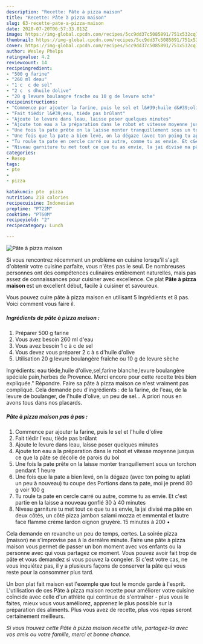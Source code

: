 ```yaml
---
description: "Recette: Pâte à pizza maison"
title: "Recette: Pâte à pizza maison"
slug: 63-recette-pate-a-pizza-maison
date: 2020-07-20T06:57:33.013Z
image: https://img-global.cpcdn.com/recipes/5cc9dd37c5085891/751x532cq70/pate-a-pizza-maison-photo-principale-de-la-recette.jpg
thumbnail: https://img-global.cpcdn.com/recipes/5cc9dd37c5085891/751x532cq70/pate-a-pizza-maison-photo-principale-de-la-recette.jpg
cover: https://img-global.cpcdn.com/recipes/5cc9dd37c5085891/751x532cq70/pate-a-pizza-maison-photo-principale-de-la-recette.jpg
author: Wesley Phelps
ratingvalue: 4.2
reviewcount: 14
recipeingredient:
- "500 g farine"
- "260 ml deau"
- "1 c  c de sel"
- "2 c  s dhuile dolive"
- "20 g levure boulangre frache ou 10 g de levure sche"
recipeinstructions:
- "Commence par ajouter la farine, puis le sel et l&#39;huile d&#39;olive"
- "Fait tiédir l&#39;eau, tiède pas brûlant"
- "Ajoute le levure dans leau, laisse poser quelques minutes"
- "Ajoute ton eau a la préparation dans le robot et vitesse moyenne jusqua ce que la pâte se décolle de parois du bol"
- "Une fois la pate prête on la laisse monter tranquillement sous un torchon pendant 1 heure"
- "Une fois que la pate a bien levé, on la dégaze (avec ton poing tu aplati un peu à nouveau) tu coupe des Portions dans ta pate, moi je prend 80 g voir 100 g"
- "Tu roule ta pate en cercle carré ou autre, comme tu as envie. Et c&#39;est partie en la laisse a nouveau gonflé 30 à 40 minutes"
- "Niveau garniture tu met tout ce que tu as envie, la jai divisé ma pâte en deux côtés, un côté pizza jambon salami mozza et emmental et lautre face flamme crème lardon oignon gruyère. 15 minutes à 200 •"
categories:
- Resep
tags:
- pte
- 
- pizza

katakunci: pte  pizza 
nutrition: 218 calories
recipecuisine: Indonesian
preptime: "PT22M"
cooktime: "PT60M"
recipeyield: "2"
recipecategory: Lunch

---
```



![Pâte à pizza maison](https://img-global.cpcdn.com/recipes/5cc9dd37c5085891/751x532cq70/pate-a-pizza-maison-photo-principale-de-la-recette.jpg)

Si vous rencontrez récemment un problème en cuisine lorsqu'il s'agit d'obtenir votre cuisine parfaite, vous n'êtes pas le seul. De nombreuses personnes ont des compétences culinaires entièrement naturelles, mais pas assez de connaissances pour cuisiner avec excellence. Ce plat <strong> Pâte à pizza maison </strong> est un excellent début, facile à cuisiner et savoureux.

<!--inarticleads1-->

Vous pouvez cuire pâte à pizza maison en utilisant 5 Ingrédients et 8 pas. Voici comment vous faire il.

##### Ingrédients de pâte à pizza maison :

1. Préparer 500 g farine
1. Vous avez besoin 260 ml d&#39;eau
1. Vous avez besoin 1 c à c de sel
1. Vous devez vous préparer 2 c à s d&#39;huile d&#39;olive
1. Utilisation 20 g levure boulangère fraîche ou 10 g de levure sèche


Ingrédients: eau tiéde,huile d&#39;olive,sel,farine blanche,levure boulangère spéciale pain,herbes de Provence. Merci encore pour cette recette très bien expliquée.&#34; Répondre. Faire sa pâte à pizza maison ce n&#39;est vraiment pas compliqué. Cela demande peu d&#39;ingrédients : de la farine, de l&#39;eau, de la levure de boulanger, de l&#39;huile d&#39;olive, un peu de sel… A priori nous en avons tous dans nos placards. 

<!--inarticleads2-->

##### Pâte à pizza maison pas à pas :

1. Commence par ajouter la farine, puis le sel et l&#39;huile d&#39;olive
1. Fait tiédir l&#39;eau, tiède pas brûlant
1. Ajoute le levure dans leau, laisse poser quelques minutes
1. Ajoute ton eau a la préparation dans le robot et vitesse moyenne jusqua ce que la pâte se décolle de parois du bol
1. Une fois la pate prête on la laisse monter tranquillement sous un torchon pendant 1 heure
1. Une fois que la pate a bien levé, on la dégaze (avec ton poing tu aplati un peu à nouveau) tu coupe des Portions dans ta pate, moi je prend 80 g voir 100 g
1. Tu roule ta pate en cercle carré ou autre, comme tu as envie. Et c&#39;est partie en la laisse a nouveau gonflé 30 à 40 minutes
1. Niveau garniture tu met tout ce que tu as envie, la jai divisé ma pâte en deux côtés, un côté pizza jambon salami mozza et emmental et lautre face flamme crème lardon oignon gruyère. 15 minutes à 200 •


Cela demande en revanche un peu de temps, certes. La soirée pizza (maison) ne s&#39;improvise pas à la dernière minute. Faire une pâte à pizza maison vous permet de passer un bon moment avec vos enfants ou la personne avec qui vous partagez ce moment. Vous pouvez avoir fait trop de pâte et vous demandez si vous pouvez la congeler. Si c&#39;est votre cas, ne vous inquiétez pas, il y a plusieurs façons de conserver la pâte qui vous reste pour la consommer plus tard. 

<!--inarticleads1-->

<p>
Un bon plat fait maison est l'exemple que tout le monde garde à l'esprit. L'utilisation de ces Pâte à pizza maison recette pour améliorer votre cuisine coïncide avec celle d'un athlète qui continue de s'entraîner - plus vous le faites, mieux vous vous améliorez, apprenez le plus possible sur la préparation des aliments. Plus vous avez de recette, plus vos repas seront certainement meilleurs.
</p>

<p>
<i>Si vous trouvez cette Pâte à pizza maison recette utile, partagez-la avec vos amis ou votre famille, merci et bonne chance.</i>
</p>
